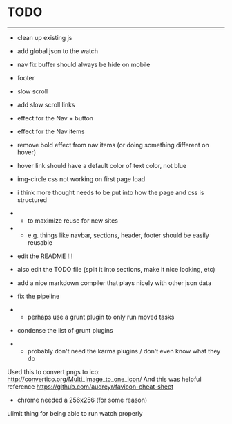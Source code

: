 # TODO
________

- clean up existing js
- add global.json to the watch
- nav fix buffer should always be hide on mobile

- footer
- slow scroll
- add slow scroll links
- effect for the Nav + button
- effect for the Nav items
- remove bold effect from nav items (or doing something different on hover)

- hover link should have a default color of text color, not blue
- img-circle css not working on first page load
- i think more thought needs to be put into how the page and css is structured
- - to maximize reuse for new sites
- - e.g. things like navbar, sections, header, footer should be easily reusable
- edit the README !!!
- also edit the TODO file (split it into sections, make it nice looking, etc)
- add a nice markdown compiler that plays nicely with other json data
- fix the pipeline
- - perhaps use a grunt plugin to only run moved tasks
- condense the list of grunt plugins
- - probably don't need the karma plugins / don't even know what they do

Used this to convert pngs to ico:
http://convertico.org/Multi_Image_to_one_icon/
And this was helpful reference
https://github.com/audreyr/favicon-cheat-sheet

- chrome needed a 256x256 (for some reason)

ulimit thing for being able to run watch properly
